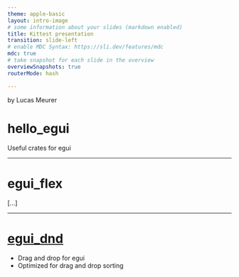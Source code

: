 ```yaml
---
theme: apple-basic
layout: intro-image
# some information about your slides (markdown enabled)
title: Kittest presentation
transition: slide-left
# enable MDC Syntax: https://sli.dev/features/mdc
mdc: true
# take snapshot for each slide in the overview
overviewSnapshots: true
routerMode: hash

---
```


<div class="absolute top-10">
  <span class="font-700">
    by Lucas Meurer
  </span>
</div>

<div class="absolute bottom-10">
  <h1>hello_egui</h1>
  <p>Useful crates for egui</p>
</div>

---

# egui_flex

[...]

--- 

# [egui_dnd](https://github.com/lucasmerlin/hello_egui/tree/main/crates/egui_dnd)

- Drag and drop for egui
- Optimized for drag and drop sorting
